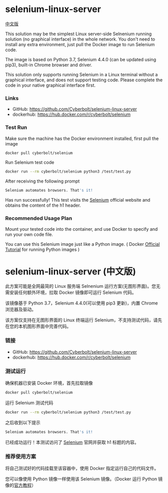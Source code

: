# selenium-linux-server

[中文版](https://github.com/Cyberbolt/selenium-linux-server#selenium-linux-server-%E4%B8%AD%E6%96%87%E7%89%88)

This solution may be the simplest Linux server-side Selnenium running solution (no graphical interface) in the whole network. You don't need to install any extra environment, just pull the Docker image to run Selenium code.

The image is based on Python 3.7, Selenium 4.4.0 (can be updated using pip3), built-in Chrome browser and driver.

This solution only supports running Selenium in a Linux terminal without a graphical interface, and does not support testing code. Please complete the code in your native graphical interface first.

### Links
- GitHub: https://github.com/Cyberbolt/selenium-linux-server
- dockerhub: https://hub.docker.com/r/cyberbolt/selenium

### Test Run

Make sure the machine has the Docker environment installed, first pull the image

```bash
docker pull cyberbolt/selenium
````

Run Selenium test code

```bash
docker run --rm cyberbolt/selenium python3 /test/test.py
````

After receiving the following prompt

```bash
Selenium automates browsers. That's it!
````

Has run successfully! This test visits the [Selenium](https://www.selenium.dev/) official website and obtains the content of the h1 header.

### Recommended Usage Plan

Mount your tested code into the container, and use Docker to specify and run your own code file.

You can use this Selenium image just like a Python image. ( Docker [Official Tutorial](https://docs.docker.com/language/python/) for running Python images )

# selenium-linux-server (中文版)

此方案可能是全网最简的 Linux 服务端 Selnenium 运行方案(无图形界面)。您无需安装任何额外环境，拉取 Docker 镜像即可运行 Selenium 代码。

该镜像基于 Python 3.7，Selenium 4.4.0(可以使用 pip3 更新)，内置 Chrome 浏览器及驱动。

该方案仅支持在无图形界面的 Linux 终端运行 Selenium，不支持测试代码，请先在您的本机图形界面中完善代码。


### 链接
- GitHub: https://github.com/Cyberbolt/selenium-linux-server
- dockerhub: https://hub.docker.com/r/cyberbolt/selenium


### 测试运行

确保机器已安装 Docker 环境，首先拉取镜像

```bash
docker pull cyberbolt/selenium
```

运行 Selenium 测试代码

```bash
docker run --rm cyberbolt/selenium python3 /test/test.py
```

之后收到以下提示

```bash
Selenium automates browsers. That's it!
```

已经成功运行！本测试访问了 [Selenium](https://www.selenium.dev/) 官网并获取 h1 标题的内容。

### 推荐使用方案

将自己测试好的代码挂载至该容器中，使用 Docker 指定运行自己的代码文件。

您可以像使用 Python 镜像一样使用该 Selenium 镜像。（Docker 运行 Python 镜像的[官方教程](https://docs.docker.com/language/python/)）
